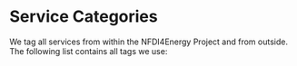 # Service Categories

We tag all services from within the NFDI4Energy Project and from outside. The following list contains all tags we use:


<!-- material/tags -->
